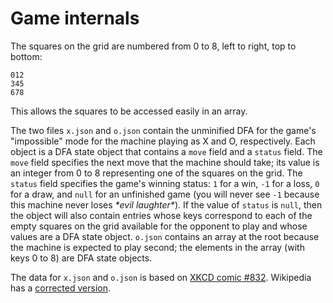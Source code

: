 # Game internals

The squares on the grid are numbered from 0 to 8, left to right, top to bottom:

    012
    345
    678

This allows the squares to be accessed easily in an array.

The two files `x.json` and `o.json` contain the unminified DFA for the game's "impossible" mode for the machine playing as X and O, respectively. Each object is a DFA state object that contains a `move` field and a `status` field. The `move` field specifies the next move that the machine should take; its value is an integer from 0 to 8 representing one of the squares on the grid. The `status` field specifies the game's winning status: `1` for a win, `-1` for a loss, `0` for a draw, and `null` for an unfinished game (you will never see `-1` because this machine never loses _\*evil laughter\*_). If the value of `status` is `null`, then the object will also contain entries whose keys correspond to each of the empty squares on the grid available for the opponent to play and whose values are a DFA state object. `o.json` contains an array at the root because the machine is expected to play second; the elements in the array (with keys 0 to 8) are DFA state objects.

The data for `x.json` and `o.json` is based on [XKCD comic #832](https://www.xkcd.com/832/). Wikipedia has a [corrected version](https://en.wikipedia.org/wiki/Tic-tac-toe#Strategy).
